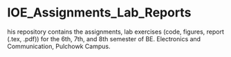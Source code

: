 # IOE_Assignments_Lab_Reports
his repository contains the assignments, lab exercises (code, figures, report (.tex, .pdf)) for the 6th, 7th, and 8th semester of BE. Electronics and Communication, Pulchowk Campus.
